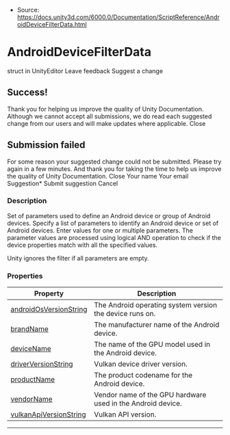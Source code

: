 * Source: https://docs.unity3d.com/6000.0/Documentation/ScriptReference/AndroidDeviceFilterData.html

# AndroidDeviceFilterData
struct in UnityEditor
Leave feedback
Suggest a change
## Success!
Thank you for helping us improve the quality of Unity Documentation. Although we cannot accept all submissions, we do read each suggested change from our users and will make updates where applicable.
Close
## Submission failed
For some reason your suggested change could not be submitted. Please <a>try again</a> in a few minutes. And thank you for taking the time to help us improve the quality of Unity Documentation.
Close
Your name Your email Suggestion* Submit suggestion
Cancel
### Description
Set of parameters used to define an Android device or group of Android devices.
Specify a list of parameters to identify an Android device or set of Android devices. Enter values for one or multiple parameters. The parameter values are processed using logical AND operation to check if the device properties match with all the specified values.  
  
Unity ignores the filter if all parameters are empty.
### Properties
Property | Description  
---|---  
[androidOsVersionString](https://docs.unity3d.com/6000.0/Documentation/ScriptReference/AndroidDeviceFilterData-androidOsVersionString.html) | The Android operating system version the device runs on.  
[brandName](https://docs.unity3d.com/6000.0/Documentation/ScriptReference/AndroidDeviceFilterData-brandName.html) | The manufacturer name of the Android device.  
[deviceName](https://docs.unity3d.com/6000.0/Documentation/ScriptReference/AndroidDeviceFilterData-deviceName.html) | The name of the GPU model used in the Android device.  
[driverVersionString](https://docs.unity3d.com/6000.0/Documentation/ScriptReference/AndroidDeviceFilterData-driverVersionString.html) | Vulkan device driver version.  
[productName](https://docs.unity3d.com/6000.0/Documentation/ScriptReference/AndroidDeviceFilterData-productName.html) | The product codename for the Android device.  
[vendorName](https://docs.unity3d.com/6000.0/Documentation/ScriptReference/AndroidDeviceFilterData-vendorName.html) | Vendor name of the GPU hardware used in the Android device.  
[vulkanApiVersionString](https://docs.unity3d.com/6000.0/Documentation/ScriptReference/AndroidDeviceFilterData-vulkanApiVersionString.html) | Vulkan API version.  
* * *

